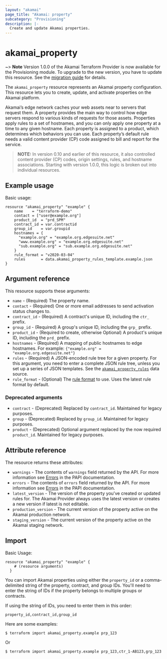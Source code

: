 ```yaml
---
layout: "akamai"
page_title: "Akamai: property"
subcategory: "Provisioning"
description: |-
  Create and update Akamai properties.
---
```


# akamai_property

~> **Note** Version 1.0.0 of the Akamai Terraform Provider is now available for the Provisioning module. To upgrade to the new version, you have to update this resource. See the [migration guide](../guides/1.0_migration.md) for details. 

The `akamai_property` resource represents an Akamai property configuration. 
This resource lets you to create, update, and activate properties on the 
Akamai platform. 

Akamai’s edge network caches your web assets near to servers that request them. 
A property provides the main way to control how edge servers respond to various 
kinds of requests for those assets. Properties apply rules to a set of hostnames, 
and you can only apply one property at a time to any given hostname. Each property 
is assigned to a product, which determines which behaviors you can use. Each 
property’s default rule needs a valid content provider (CP) code assigned to bill 
and report for the service.

> __NOTE:__ In version 0.10 and earlier of this resource, it also controlled content provider (CP) codes, origin settings, rules, and hostname associations. Starting with version 1.0.0, this logic is broken out into individual resources.

## Example usage

Basic usage:

```hcl
resource "akamai_property" "example" {
    name    = "terraform-demo"
    contact = ["user@example.org"]
    product_id  = "prd_SPM"
    contract_id = var.contractid
    group_id    = var.groupid
    hostnames = {
      "example.org" = "example.org.edgesuite.net"
      "www.example.org" = "example.org.edgesuite.net" 
      "sub.example.org" = "sub.example.org.edgesuite.net"
    }
    rule_format = "v2020-03-04"
    rules       = data.akamai_property_rules_template.example.json
}
```

## Argument reference

This resource supports these arguments:

* `name` - (Required) The property name.
* `contact` - (Required) One or more email addresses to send activation status changes to.
* `contract_id` - (Required) A contract's unique ID, including the `ctr_` prefix. 
* `group_id` - (Required) A group's unique ID, including the `grp_` prefix.
* `product_id` - (Required to create, otherwise Optional) A product's unique ID, including the `prd_` prefix.
* `hostnames` - (Required) A mapping of public hostnames to edge hostnames. For example: `{"example.org" = "example.org.edgesuite.net"}`
* `rules` - (Required) A JSON-encoded rule tree for a given property. For this argument, you need to enter a complete JSON rule tree, unless you set up a series of JSON templates. See the [`akamai_property_rules`](../data-sources/property_rules.md) data source.
* `rule_format` - (Optional) The [rule format](https://developer.akamai.com/api/core_features/property_manager/v1.html#getruleformats) to use. Uses the latest rule format by default.

### Deprecated arguments

* `contract` - (Deprecated) Replaced by `contract_id`. Maintained for legacy purposes.
* `group` - (Deprecated) Replaced by `group_id`. Maintained for legacy purposes.
* `product` - (Deprecated) Optional argument replaced by the now required `product_id`. Maintained for legacy purposes.

## Attribute reference

The resource returns these attributes:

* `warnings` - The contents of `warnings` field returned by the API. For more information see [Errors](https://developer.akamai.com/api/core_features/property_manager/v1.html#errors) in the PAPI documentation.
* `errors` - The contents of `errors` field returned by the API. For more information see [Errors](https://developer.akamai.com/api/core_features/property_manager/v1.html#errors) in the PAPI documentation.
* `latest_version` - The version of the property you've created or updated rules for. The Akamai Provider always uses the latest version or creates a new version if latest is not editable.
* `production_version` - The current version of the property active on the Akamai production network.
* `staging_version` - The current version of the property active on the Akamai staging network.

## Import

Basic Usage:

```hcl
resource "akamai_property" "example" {
    # (resource arguments)
  }
```

You can import Akamai properties using either the `property_id` or a comma-delimited 
string of the property, contract, and group IDs. You'll need to enter the string of IDs if the property belongs to multiple groups or contracts.

If using the string of IDs, you need to enter them in this order:

`property_id,contract_id,group_id`

Here are some examples:

```shell
$ terraform import akamai_property.example prp_123
```

Or

```shell
$ terraform import akamai_property.example prp_123,ctr_1-AB123,grp_123
```
